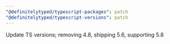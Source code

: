 ```yaml
---
"@definitelytyped/typescript-packages": patch
"@definitelytyped/typescript-versions": patch
---
```


Update TS versions; removing 4.8, shipping 5.6, supporting 5.8
